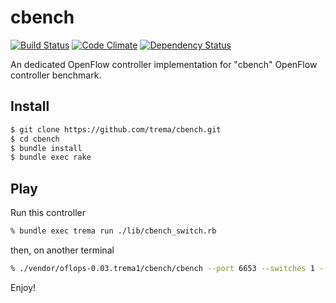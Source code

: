 cbench
======
[![Build Status](http://img.shields.io/travis/trema/cbench/develop.svg?style=flat)][travis]
[![Code Climate](http://img.shields.io/codeclimate/github/trema/cbench.svg?style=flat)][codeclimate]
[![Dependency Status](http://img.shields.io/gemnasium/trema/cbench.svg?style=flat)][gemnasium]

An dedicated OpenFlow controller implementation for "cbench" OpenFlow
controller benchmark.

[travis]: http://travis-ci.org/trema/cbench
[codeclimate]: https://codeclimate.com/github/trema/cbench
[gemnasium]: https://gemnasium.com/trema/cbench

Install
-------

```bash
$ git clone https://github.com/trema/cbench.git
$ cd cbench
$ bundle install
$ bundle exec rake
```


Play
----

Run this controller

```bash
% bundle exec trema run ./lib/cbench_switch.rb
```

then, on another terminal

```bash
% ./vendor/oflops-0.03.trema1/cbench/cbench --port 6653 --switches 1 --loops 10 --delay 1000
```

Enjoy!

